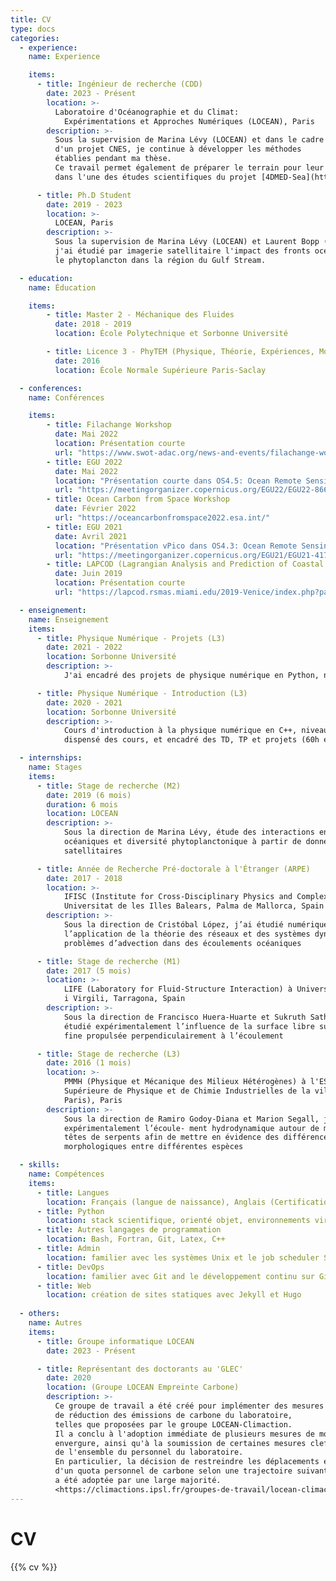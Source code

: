 ```yaml
---
title: CV
type: docs
categories:
  - experience:
    name: Experience

    items:
      - title: Ingénieur de recherche (CDD)
        date: 2023 - Présent
        location: >-
          Laboratoire d'Océanographie et du Climat:
            Expérimentations et Approches Numériques (LOCEAN), Paris
        description: >-
          Sous la supervision de Marina Lévy (LOCEAN) et dans le cadre 
          d'un projet CNES, je continue à développer les méthodes
          établies pendant ma thèse.
          Ce travail permet également de préparer le terrain pour leur application
          dans l'une des études scientifiques du projet [4DMED-Sea](http://ricerca.ismar.cnr.it/4DMED/Phyto_c1.html#).

      - title: Ph.D Student
        date: 2019 - 2023
        location: >-
          LOCEAN, Paris
        description: >-
          Sous la supervision de Marina Lévy (LOCEAN) et Laurent Bopp (LMD, ENS),
          j'ai étudié par imagerie satellitaire l'impact des fronts océaniques sur
          le phytoplancton dans la région du Gulf Stream.

  - education:
    name: Éducation

    items:
        - title: Master 2 - Méchanique des Fluides
          date: 2018 - 2019
          location: École Polytechnique et Sorbonne Université

        - title: Licence 3 - PhyTEM (Physique, Théorie, Expériences, Modèles)
          date: 2016
          location: École Normale Supérieure Paris-Saclay

  - conferences:
    name: Conférences

    items:
        - title: Filachange Workshop
          date: Mai 2022
          location: Présentation courte
          url: "https://www.swot-adac.org/news-and-events/filachange-workshop"
        - title: EGU 2022
          date: Mai 2022
          location: "Présentation courte dans OS4.5: Ocean Remote Sensing"
          url: "https://meetingorganizer.copernicus.org/EGU22/EGU22-8668.html"
        - title: Ocean Carbon from Space Workshop
          date: Février 2022
          url: "https://oceancarbonfromspace2022.esa.int/"
        - title: EGU 2021
          date: Avril 2021
          location: "Présentation vPico dans OS4.3: Ocean Remote Sensing"
          url: "https://meetingorganizer.copernicus.org/EGU21/EGU21-4178.html"
        - title: LAPCOD (Lagrangian Analysis and Prediction of Coastal and Ocean Dynamics)
          date: Juin 2019
          location: Présentation courte
          url: "https://lapcod.rsmas.miami.edu/2019-Venice/index.php?page=home"

  - enseignement:
    name: Enseignement
    items:
      - title: Physique Numérique - Projets (L3)
        date: 2021 - 2022
        location: Sorbonne Université
        description: >-
            J'ai encadré des projets de physique numérique en Python, niveau L3 (60h).

      - title: Physique Numérique - Introduction (L3)
        date: 2020 - 2021
        location: Sorbonne Université
        description: >-
            Cours d'introduction à la physique numérique en C++, niveau L3. J'ai
            dispensé des cours, et encadré des TD, TP et projets (60h en tout).

  - internships:
    name: Stages
    items:
      - title: Stage de recherche (M2)
        date: 2019 (6 mois)
        duration: 6 mois
        location: LOCEAN
        description: >-
            Sous la direction de Marina Lévy, étude des interactions entre courants
            océaniques et diversité phytoplanctonique à partir de données
            satellitaires

      - title: Année de Recherche Pré-doctorale à l'Étranger (ARPE)
        date: 2017 - 2018
        location: >-
            IFISC (Institute for Cross-Disciplinary Physics and Complex Systems),
            Universitat de les Illes Balears, Palma de Mallorca, Spain
        description: >-
            Sous la direction de Cristóbal López, j’ai étudié numériquement
            l’application de la théorie des réseaux et des systèmes dynamiques à des
            problèmes d’advection dans des écoulements océaniques

      - title: Stage de recherche (M1)
        date: 2017 (5 mois)
        location: >-
            LIFE (Laboratory for Fluid-Structure Interaction) à Universitat Rovira
            i Virgili, Tarragona, Spain
        description: >-
            Sous la direction de Francisco Huera-Huarte et Sukruth Satheesh, j’ai
            étudié expérimentalement l’influence de la surface libre sur une plaque
            fine propulsée perpendiculairement à l’écoulement

      - title: Stage de recherche (L3)
        date: 2016 (1 mois)
        location: >-
            PMMH (Physique et Mécanique des Milieux Hétérogènes) à l'ESPCI (École
            Supérieure de Physique et de Chimie Industrielles de la ville de
            Paris), Paris
        description: >-
            Sous la direction de Ramiro Godoy-Diana et Marion Segall, j’ai étudié
            expérimentalement l’écoule- ment hydrodynamique autour de modèles de
            têtes de serpents afin de mettre en évidence des différences
            morphologiques entre différentes espèces

  - skills:
    name: Compétences
    items:
      - title: Langues
        location: Français (langue de naissance), Anglais (Certification C2 du Cambridge)
      - title: Python
        location: stack scientifique, orienté objet, environnements virtuels, packaging (PyPI, tests unitaires, documentation)
      - title: Autres langages de programmation
        location: Bash, Fortran, Git, Latex, C++
      - title: Admin
        location: familier avec les systèmes Unix et le job scheduler SLURM
      - title: DevOps
        location: familier avec Git and le développement continu sur Github et Gitlab 
      - title: Web
        location: création de sites statiques avec Jekyll et Hugo
        
  - others:
    name: Autres
    items:
      - title: Groupe informatique LOCEAN
        date: 2023 - Présent

      - title: Représentant des doctorants au 'GLEC'
        date: 2020
        location: (Groupe LOCEAN Empreinte Carbone)
        description: >-
          Ce groupe de travail a été créé pour implémenter des mesures
          de réduction des émissions de carbone du laboratoire,
          telles que proposées par le groupe LOCEAN-Climaction.
          Il a conclu à l'adoption immédiate de plusieurs mesures de moindre
          envergure, ainsi qu'à la soumission de certaines mesures clefs au vote
          de l'ensemble du personnel du laboratoire.
          En particulier, la décision de restreindre les déplacements en fonction
          d'un quota personnel de carbone selon une trajectoire suivant l'accord de Paris,
          a été adoptée par une large majorité.
          <https://climactions.ipsl.fr/groupes-de-travail/locean-climactions/>
---
```

# CV

{{% cv %}}

